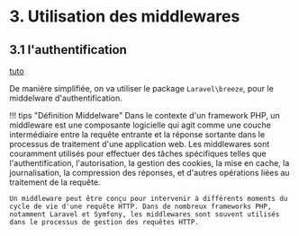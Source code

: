 # 3. Utilisation des middlewares

## 3.1 l'authentification

[tuto](https://laravel.sillo.org/cours-laravel-10-la-securite-lauthentification/)

De manière simplifiée, on va utiliser le package `Laravel\breeze`, pour le middelware d'authentification.

!!! tips "Définition Middelware"
    Dans le contexte d'un framework PHP, un middleware est une composante logicielle qui agit comme une couche intermédiaire entre la requête entrante et la réponse sortante dans le processus de traitement d'une application web. Les middlewares sont couramment utilisés pour effectuer des tâches spécifiques telles que l'authentification, l'autorisation, la gestion des cookies, la mise en cache, la journalisation, la compression des réponses, et d'autres opérations liées au traitement de la requête.

    Un middleware peut être conçu pour intervenir à différents moments du cycle de vie d'une requête HTTP. Dans de nombreux frameworks PHP, notamment Laravel et Symfony, les middlewares sont souvent utilisés dans le processus de gestion des requêtes HTTP.

